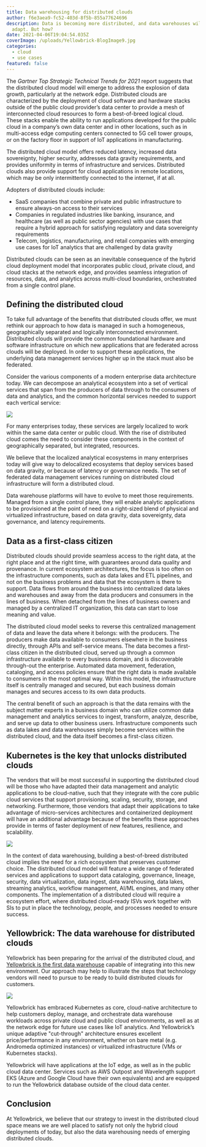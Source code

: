 ```yaml
---
title: Data warehousing for distributed clouds
author: f6e3aea9-fc52-403d-8f5b-855a77624696
description: Data is becoming more distributed, and data warehouses will have to
  adapt. But how?
date: 2021-04-06T19:04:54.035Z
coverImage: /uploads/Yellowbrick-BlogImage9.jpg
categories:
  - cloud
  - use cases
featured: false
---
```

The *Gartner Top Strategic Technical Trends for 2021* report suggests that the distributed cloud model will emerge to address the explosion of data growth, particularly at the network edge. Distributed clouds are characterized by the deployment of cloud software and hardware stacks outside of the public cloud provider’s data center to provide a mesh of interconnected cloud resources to form a best-of-breed logical cloud. These stacks enable the ability to run applications developed for the public cloud in a company’s own data center and in other locations, such as in multi-access edge computing centers connected to 5G cell tower groups, or on the factory floor in support of IoT applications in manufacturing.

The distributed cloud model offers reduced latency, increased data sovereignty, higher security, addresses data gravity requirements, and provides uniformity in terms of infrastructure and services. Distributed clouds also provide support for cloud applications in remote locations, which may be only intermittently connected to the internet, if at all. 

Adopters of distributed clouds include:

* SaaS companies that combine private and public infrastructure to ensure always-on access to their services 
* Companies in regulated industries like banking, insurance, and healthcare (as well as public sector agencies) with use cases that require a hybrid approach for satisfying regulatory and data sovereignty requirements
* Telecom, logistics, manufacturing, and retail companies with emerging use cases for IoT analytics that are challenged by data gravity

Distributed clouds can be seen as an inevitable consequence of the hybrid cloud deployment model that incorporates public cloud, private cloud, and cloud stacks at the network edge, and provides seamless integration of resources, data, and analytics across multi-cloud boundaries, orchestrated from a single control plane. 

## Defining the distributed cloud

To take full advantage of the benefits that distributed clouds offer, we must rethink our approach to how data is managed in such a homogeneous, geographically separated and logically interconnected environment. Distributed clouds will provide the common foundational hardware and software infrastructure on which new applications that are federated across clouds will be deployed. In order to support these applications, the underlying data management services higher up in the stack must also be federated. 

Consider the various components of a modern enterprise data architecture today. We can decompose an analytical ecosystem into a set of vertical services that span from the producers of data through to the consumers of data and analytics, and the common horizontal services needed to support each vertical service:

![](/uploads/yb_dataanalyticsarchitecture.png)

For many enterprises today, these services are largely localized to work within the same data center or public cloud. With the rise of distributed cloud comes the need to consider these components in the context of geographically separated, but integrated, resources.

We believe that the localized analytical ecosystems in many enterprises today will give way to delocalized ecosystems that deploy services based on data gravity, or because of latency or governance needs. The set of federated data management services running on distributed cloud infrastructure will form a distributed cloud. 

Data warehouse platforms will have to evolve to meet those requirements. Managed from a single control plane, they will enable analytic applications to be provisioned at the point of need on a right-sized blend of physical and virtualized infrastructure, based on data gravity, data sovereignty, data governance, and latency requirements.  

## Data as a first-class citizen

Distributed clouds should provide seamless access to the right data, at the right place and at the right time, with guarantees around data quality and provenance. In current ecosystem architectures, the focus is too often on the infrastructure components, such as data lakes and ETL pipelines, and not on the business problems and data that the ecosystem is there to support. Data flows from around the business into centralized data lakes and warehouses and away from the data producers and consumers in the lines of business. When detached from the lines of business owners and managed by a centralized IT organization, this data can start to lose meaning and value. 

The distributed cloud model seeks to reverse this centralized management of data and leave the data where it belongs: with the producers. The producers make data available to consumers elsewhere in the business directly, through APIs and self-service means. The data becomes a first-class citizen in the distributed cloud, served up through a common infrastructure available to every business domain, and is discoverable through-out the enterprise. Automated data movement, federation, cataloging, and access policies ensure that the right data is made available to consumers in the most optimal way. Within this model, the infrastructure itself is centrally managed and secured, but each business domain manages and secures access to its own data products. 

The central benefit of such an approach is that the data remains with the subject matter experts in a business domain who can utilize common data management and analytics services to ingest, transform, analyze, describe, and serve up data to other business users. Infrastructure components such as data lakes and data warehouses simply become services within the distributed cloud, and the data itself becomes a first-class citizen. 

## Kubernetes is the key that unlocks distributed clouds

The vendors that will be most successful in supporting the distributed cloud will be those who have adapted their data management and analytic applications to be cloud-native, such that they integrate with the core public cloud services that support provisioning, scaling, security, storage, and networking. Furthermore, those vendors that adapt their applications to take advantage of micro-services architectures and containerized deployment will have an additional advantage because of the benefits these approaches provide in terms of faster deployment of new features, resilience, and scalability. 

![](/uploads/yb_distributedcloud_infographic.png)

In the context of data warehousing, building a best-of-breed distributed cloud implies the need for a rich ecosystem that preserves customer choice. The distributed cloud model will feature a wide range of federated services and applications to support data cataloging, governance, lineage, security, data virtualization, data ingest, data warehousing, data lakes, streaming analytics, workflow management, AI/ML engines, and many other components. The implementation of a distributed cloud will require a ecosystem effort, where distributed cloud-ready ISVs work together with SIs to put in place the technology, people, and processes needed to ensure success. 

## Yellowbrick: The data warehouse for distributed clouds

Yellowbrick has been preparing for the arrival of the distributed cloud, and [Yellowbrick is the first data warehouse](https://www.yellowbrick.com/products/data-warehouse/) capable of integrating into this new environment. Our approach may help to illustrate the steps that technology vendors will need to pursue to be ready to build distributed clouds for customers.

![](/uploads/yellowbrick-dc.png)

Yellowbrick has embraced Kubernetes as core, cloud-native architecture to help customers deploy, manage, and orchestrate data warehouse workloads across private cloud and public cloud environments, as well as at the network edge for future use cases like IoT analytics. And Yellowbrick’s unique adaptive "cut-through" architecture ensures excellent price/performance in any environment, whether on bare metal (e.g. Andromeda optimized instances) or virtualized infrastructure (VMs or Kubernetes stacks).

Yellowbrick will have applications at the IoT edge, as well as in the public cloud data center. Services such as AWS Outpost and Wavelength support EKS (Azure and Google Cloud have their own equivalents) and are equipped to run the Yellowbrick database outside of the cloud data center. 

## Conclusion

At Yellowbrick, we believe that our strategy to invest in the distributed cloud space means we are well placed to satisfy not only the hybrid cloud deployments of today, but also the data warehousing needs of emerging distributed clouds.